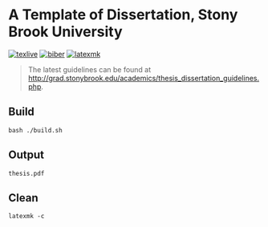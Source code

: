 A Template of Dissertation, Stony Brook University
===

[![texlive](https://img.shields.io/badge/texlive-2016-blue.svg)](https://www.tug.org/texlive/)
[![biber](https://img.shields.io/badge/biber-2.7-blue.svg)](https://github.com/plk/biber)
[![latexmk](https://img.shields.io/badge/latexmk-4.41-blue.svg)](https://www.ctan.org/pkg/latexmk/)

> The latest guidelines can be found at <http://grad.stonybrook.edu/academics/thesis_dissertation_guidelines.php>.

## Build
```
bash ./build.sh
```

## Output
```
thesis.pdf
```

## Clean
```
latexmk -c
```